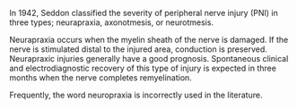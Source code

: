 In 1942, Seddon classified the severity of peripheral nerve injury (PNI) in three types; neurapraxia, axonotmesis, or neurotmesis.

Neurapraxia occurs when the myelin sheath of the nerve is damaged. If the nerve is stimulated distal to the injured area, conduction is preserved. Neurapraxic injuries generally have a good prognosis. Spontaneous clinical and electrodiagnostic recovery of this type of injury is expected in three months when the nerve completes remyelination.

Frequently, the word neuropraxia is incorrectly used in the literature.